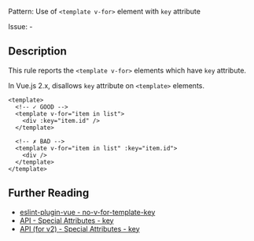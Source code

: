 Pattern: Use of `<template v-for>` element with `key` attribute

Issue: -

## Description

This rule reports the `<template v-for>` elements which have `key` attribute.

In Vue.js 2.x, disallows `key` attribute on `<template>` elements.

<eslint-code-block :rules="{'vue/no-v-for-template-key': ['error']}">

```vue
<template>
  <!-- ✓ GOOD -->
  <template v-for="item in list">
    <div :key="item.id" />
  </template>

  <!-- ✗ BAD -->
  <template v-for="item in list" :key="item.id">
    <div />
  </template>
</template>
```

</eslint-code-block>

## Further Reading

* [eslint-plugin-vue - no-v-for-template-key](https://eslint.vuejs.org/rules/no-v-for-template-key.html)
* [API - Special Attributes - key](https://v3.vuejs.org/api/special-attributes.html#key)
* [API (for v2) - Special Attributes - key](https://vuejs.org/v2/api/#key)